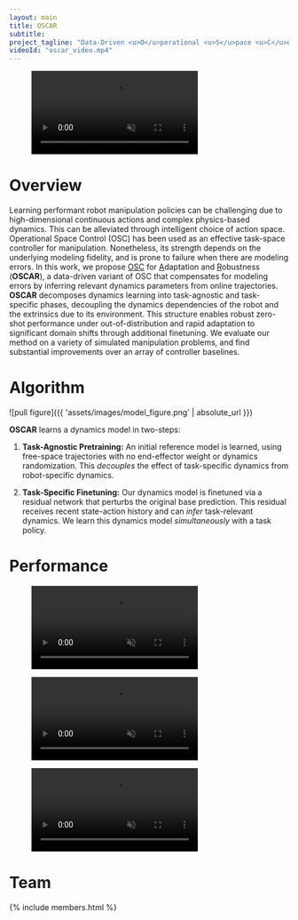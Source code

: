 ```yaml
---
layout: main
title: OSCAR
subtitle: 
project_tagline: "Data-Driven <u>O</u>perational <u>S</u>pace <u>C</u>ontrol for <u>A</u>daptative and <u>R</u>obust Robot Manipulation"
videoId: "oscar_video.mp4"
---
```


<figure class="figure"><div class="figure__main">
<video autoplay loop muted playsinline controls class="postimagefullwidth">
  <source src="{{ site.baseurl }}/assets/oscar_video.mp4" type="video/mp4">
</video>
</div></figure>

# Overview

Learning performant robot manipulation policies can be challenging due to high-dimensional continuous actions and complex physics-based dynamics. This can be alleviated through intelligent choice of action space. Operational Space Control (OSC) has been used as an effective task-space controller for manipulation. Nonetheless, its strength depends on the underlying modeling fidelity, and is prone to failure when there are modeling errors. In this work, we propose <u>OSC</u> for <u>A</u>daptation and <u>R</u>obustness (**OSCAR**), a data-driven variant of OSC that compensates for modeling errors by inferring relevant dynamics parameters from online trajectories. **OSCAR** decomposes dynamics learning into task-agnostic and task-specific phases, decoupling the dynamics dependencies of the robot and the extrinsics due to its environment. This structure enables robust zero-shot performance under out-of-distribution and rapid adaptation to significant domain shifts through additional finetuning. We evaluate our method on a variety of simulated manipulation problems, and find substantial improvements over an array of controller baselines. 


# Algorithm

![pull figure]({{ 'assets/images/model_figure.png' | absolute_url }})

**OSCAR** learns a dynamics model in two-steps:

1. <b>Task-Agnostic Pretraining:</b> An initial reference model is learned, using free-space trajectories with no end-effector weight or dynamics randomization. This <i>decouples</i> the effect of task-specific dynamics from robot-specific dynamics.

2. <b>Task-Specific Finetuning:</b> Our dynamics model is finetuned via a residual network that perturbs the original base prediction. This residual receives recent state-action history and can <i>infer</i> task-relevant dynamics. We learn this dynamics model <i>simultaneously</i> with a task policy.

# Performance
<figure class="figure"><div class="figure__main">
<video autoplay loop muted playsinline class="postimagefullwidth">
  <source src="{{ site.baseurl }}/assets/videos/path_tracing.mp4" type="video/mp4">
</video>
</div></figure>


<figure class="figure"><div class="figure__main">
<video autoplay loop muted playsinline class="postimagefullwidth">
  <source src="{{ site.baseurl }}/assets/videos/cup_pouring.mp4" type="video/mp4">
</video>
</div></figure>


<figure class="figure"><div class="figure__main">
<video autoplay loop muted playsinline class="postimagefullwidth">
  <source src="{{ site.baseurl }}/assets/videos/puck_pushing.mp4" type="video/mp4">
</video>
</div></figure>


# Team

{% include members.html %}

<!-- No citation in review version
# Citation

```bibtex
@inproceedings{wong2021oscar,
  title={OSCAR: Data-Driven Operational Space Control for Adaptive and Robust Robot Manipulation},
  author={Josiah Wong and Viktor Makoviychuk and Anima Anandkumar and Yuke Zhu},
  booktitle={arXiv preprint arXiv:2110.00704},
  year={2021}
}
``` -->
